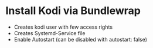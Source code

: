 # Install Kodi via Bundlewrap
- Creates kodi user with few access rights
- Creates Systemd-Service file
- Enable Autostart (can be disabled with autostart: false)
